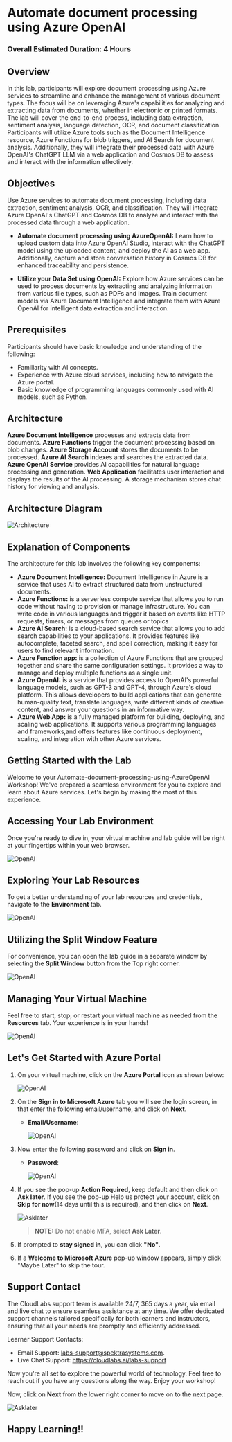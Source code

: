 # Automate document processing using Azure OpenAI
### Overall Estimated Duration: 4 Hours
## Overview

In this lab, participants will explore document processing using Azure services to streamline and enhance the management of various document types. The focus will be on leveraging Azure's capabilities for analyzing and extracting data from documents, whether in electronic or printed formats. The lab will cover the end-to-end process, including data extraction, sentiment analysis, language detection, OCR, and document classification. Participants will utilize Azure tools such as the Document Intelligence resource, Azure Functions for blob triggers, and AI Search for document analysis. Additionally, they will integrate their processed data with Azure OpenAI's ChatGPT LLM via a web application and Cosmos DB to assess and interact with the information effectively.

## Objectives
Use Azure services to automate document processing, including data extraction, sentiment analysis, OCR, and classification. They will integrate Azure OpenAI's ChatGPT and Cosmos DB to analyze and interact with the processed data through a web application.

- **Automate document processing using AzureOpenAI:** Learn how to upload custom data into Azure OpenAI Studio, interact with the ChatGPT model using the uploaded content, and deploy the AI as a web app. Additionally, capture and store conversation history in Cosmos DB for enhanced traceability and persistence.

- **Utilize your Data Set using OpenAI:** Explore how Azure services can be used to process documents by extracting and analyzing information from various file types, such as PDFs and images. Train document models via Azure Document Intelligence and integrate them with Azure OpenAI for intelligent data extraction and interaction.
  
## Prerequisites

Participants should have basic knowledge and understanding of the following:

- Familiarity with AI concepts.
- Experience with Azure cloud services, including how to navigate the Azure portal.
- Basic knowledge of programming languages commonly used with AI models, such as Python.
  
## Architecture

**Azure Document Intelligence** processes and extracts data from documents. **Azure Functions** trigger the document processing based on blob changes. **Azure Storage Account** stores the documents to be processed. **Azure AI Search** indexes and searches the extracted data. **Azure OpenAI Service** provides AI capabilities for natural language processing and generation. **Web Application** facilitates user interaction and displays the results of the AI processing. A storage mechanism stores chat history for viewing and analysis.

## Architecture Diagram

![Architecture](images/archi5.png)

## Explanation of Components

The architecture for this lab involves the following key components:

- **Azure Document Intelligence:** Document Intelligence in Azure is a service that uses AI to extract structured data from unstructured documents.
- **Azure Functions:** is a serverless compute service that allows you to run code without having to provision or manage infrastructure. You can write code in various languages and trigger it based on events like HTTP requests, timers, or messages from queues or topics
- **Azure AI Search:** is a cloud-based search service that allows you to add search capabilities to your applications. It provides features like autocomplete, faceted search, and spell correction, making it easy for users to find relevant information.
- **Azure Function app:** is a collection of Azure Functions that are grouped together and share the same configuration settings. It provides a way to manage and deploy multiple functions as a single unit.
- **Azure OpenAI:** is a service that provides access to OpenAI's powerful language models, such as GPT-3 and GPT-4, through Azure's cloud platform. This allows developers to build applications that can generate human-quality text, translate languages, write different kinds of creative content, and answer your questions in an informative way.
- **Azure Web App:** is a fully managed platform for building, deploying, and scaling web applications. It supports various programming languages and frameworks,and offers features like continuous deployment, scaling, and integration with other Azure services.

## Getting Started with the Lab
Welcome to your Automate-document-processing-using-AzureOpenAI Workshop! We've prepared a seamless environment for you to explore and learn about Azure services. Let's begin by making the most of this experience.
 
## Accessing Your Lab Environment
 
Once you're ready to dive in, your virtual machine and lab guide will be right at your fingertips within your web browser.

  ![OpenAI](images/labguide.png)

 
## Exploring Your Lab Resources
 
To get a better understanding of your lab resources and credentials, navigate to the **Environment** tab.
 
  ![OpenAI](images/env.png)
 
## Utilizing the Split Window Feature
 
For convenience, you can open the lab guide in a separate window by selecting the **Split Window** button from the Top right corner.
 
  ![OpenAI](images/spl.png)

## Managing Your Virtual Machine
 
Feel free to start, stop, or restart your virtual machine as needed from the **Resources** tab. Your experience is in your hands!

  ![OpenAI](images/res.png)


## Let's Get Started with Azure Portal
 
1. On your virtual machine, click on the **Azure Portal** icon as shown below:
 
    ![OpenAI](images/sc900-image(1).png)

1. On the **Sign in to Microsoft Azure** tab you will see the login screen, in that enter the following email/username, and click on **Next**. 

   * **Email/Username**: <inject key="AzureAdUserEmail"></inject>
   
      ![OpenAI](images/sc900-image-1.png)
     
1. Now enter the following password and click on **Sign in**.
   
   * **Password**: <inject key="AzureAdUserPassword"></inject>
   
      ![OpenAI](images/sc900-image-2.png)

1. If you see the pop-up **Action Required**, keep default and then click on **Ask later**. If you see the pop-up Help us protect your account, click on **Skip for now**(14 days until this is required), and then click on **Next**.

   ![Asklater](images/asklater.png)

   >**NOTE:** Do not enable MFA, select **Ask Later**.
     
1. If prompted to **stay signed in**, you can click **"No"**.
 
1. If a **Welcome to Microsoft Azure** pop-up window appears, simply click "Maybe Later" to skip the tour.
   

## Support Contact
The CloudLabs support team is available 24/7, 365 days a year, via email and live chat to ensure seamless assistance at any time. We offer dedicated support channels tailored specifically for both learners and instructors, ensuring that all your needs are promptly and efficiently addressed.

Learner Support Contacts:

   - Email Support: labs-support@spektrasystems.com.
   - Live Chat Support: https://cloudlabs.ai/labs-support

Now you're all set to explore the powerful world of technology. Feel free to reach out if you have any questions along the way. Enjoy your workshop!

Now, click on **Next** from the lower right corner to move on to the next page.

  ![Asklater](images/num.png)

## Happy Learning!!
